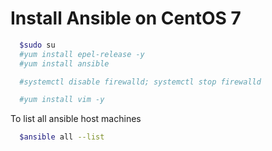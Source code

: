 # Install Ansible on CentOS 7
```sh
  $sudo su
  #yum install epel-release -y
  #yum install ansible

  #systemctl disable firewalld; systemctl stop firewalld

  #yum install vim -y
```

To list all ansible host machines
```sh
  $ansible all --list
```

